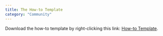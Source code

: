 ```yaml
---
title: The How-to Template
category: "Community"
---
```


Download the how-to template by right-clicking this link: [How-to Template](file/The+How+to+Template.md).
